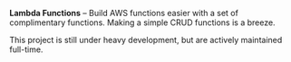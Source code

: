 **Lambda Functions** – Build AWS functions easier with a set of complimentary functions. Making a simple CRUD functions is a breeze.

This project is still under heavy development, but are actively maintained full-time.
